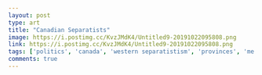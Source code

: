 ```yaml
---
layout: post
type: art
title: "Canadian Separatists"
image: https://i.postimg.cc/KvzJMdK4/Untitled9-20191022095808.png
link: https://i.postimg.cc/KvzJMdK4/Untitled9-20191022095808.png
tags: ['politics', 'canada', 'western separatistism', 'provinces', 'me', 'thoughts']
comments: true
---
```

